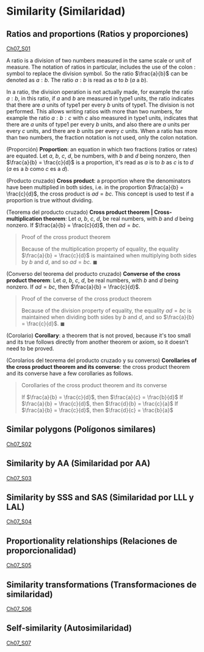 
#   Similarity (Similaridad)

<!--
#T# Table of contents

#C# Ratios and proportions (Ratios y proporciones)
#C# 
#C# 
#C# 
#C# 
#C# 
#C# 

#T# Beginning of content
-->

## Ratios and proportions (Ratios y proporciones)
[Ch07_S01](https://www.ck12.org/reader/reader-index.html#section/2932962/7.1/9549314)

A ratio is a division of two numbers measured in the same scale or unit of measure. The notation of ratios in particular, includes the use of the colon : symbol to replace the division symbol. So the ratio $\frac{a}{b}$ can be denoted as $a:b$. The ratio $a:b$ is read as $a$ to $b$ ($a$ a $b$).

In a ratio, the division operation is not actually made, for example the ratio $a:b$, in this ratio, if $a$ and $b$ are measured in type1 units, the ratio indicates that there are $a$ units of type1 per every $b$ units of type1. The division is not performed. This allows writing ratios with more than two numbers, for example the ratio $a:b:c$ with $c$ also measured in type1 units, indicates that there are $a$ units of type1 per every $b$ units, and also there are $a$ units per every $c$ units, and there are $b$ units per every $c$ units. When a ratio has more than two numbers, the fraction notation is not used, only the colon notation.

(Proporción)
**Proportion**: an equation in which two fractions (ratios or rates) are equated. Let $a$, $b$, $c$, $d$, be numbers, with $b$ and $d$ being nonzero, then $\frac{a}{b} = \frac{c}{d}$ is a proportion, it's read as $a$ is to $b$ as $c$ is to $d$ ($a$ es a $b$ como $c$ es a $d$).

(Producto cruzado)
**Cross product**: a proportion where the denominators have been multiplied in both sides, i.e. in the proportion $\frac{a}{b} = \frac{c}{d}$, the cross product is $ad = bc$. This concept is used to test if a proportion is true without dividing.

(Teorema del producto cruzado)
**Cross product theorem | Cross-multiplication theorem**: Let $a$, $b$, $c$, $d$, be real numbers, with $b$ and $d$ being nonzero. If $\frac{a}{b} = \frac{c}{d}$, then $ad = bc$.

> Proof of the cross product theorem
>
> Because of the multiplication property of equality, the equality $\frac{a}{b} = \frac{c}{d}$ is maintained when multiplying both sides by $b$ and $d$, and so $ad = bc$. $\blacksquare$

(Converso del teorema del producto cruzado)
**Converse of the cross product theorem**: Let $a$, $b$, $c$, $d$, be real numbers, with $b$ and $d$ being nonzero. If $ad = bc$, then $\frac{a}{b} = \frac{c}{d}$.

> Proof of the converse of the cross product theorem
>
> Because of the division property of equality, the equality $ad = bc$ is maintained when dividing both sides by $b$ and $d$, and so $\frac{a}{b} = \frac{c}{d}$. $\blacksquare$

(Corolario)
**Corollary**: a theorem that is not proved, because it's too small and its true follows directly from another theorem or axiom, so it doesn't need to be proved.

(Corolarios del teorema del producto cruzado y su converso)
**Corollaries of the cross product theorem and its converse**: the cross product theorem and its converse have a few corollaries as follows.

> Corollaries of the cross product theorem and its converse
>
> If $\frac{a}{b} = \frac{c}{d}$, then $\frac{a}{c} = \frac{b}{d}$
> If $\frac{a}{b} = \frac{c}{d}$, then $\frac{d}{b} = \frac{c}{a}$
> If $\frac{a}{b} = \frac{c}{d}$, then $\frac{d}{c} = \frac{b}{a}$

## Similar polygons (Polígonos similares)
[Ch07_S02](https://www.ck12.org/reader/reader-index.html#section/2932963/7.2/9549314)

## Similarity by AA (Similaridad por AA)
[Ch07_S03](https://www.ck12.org/reader/reader-index.html#section/2932964/7.3/9549314)

## Similarity by SSS and SAS (Similaridad por LLL y LAL)
[Ch07_S04](https://www.ck12.org/reader/reader-index.html#section/2932965/7.4/9549314)

## Proportionality relationships (Relaciones de proporcionalidad)
[Ch07_S05](https://www.ck12.org/reader/reader-index.html#section/2932966/7.5/9549314)

## Similarity transformations (Transformaciones de similaridad)
[Ch07_S06](https://www.ck12.org/reader/reader-index.html#section/2932967/7.6/9549314)

## Self-similarity (Autosimilaridad)
[Ch07_S07](https://www.ck12.org/reader/reader-index.html#section/2932968/7.7/9549314)
